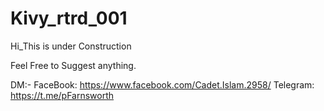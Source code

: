 # Kivy_rtrd_001
Hi_This is under Construction


Feel Free to Suggest anything.

DM:-
FaceBook: https://www.facebook.com/Cadet.Islam.2958/
Telegram: https://t.me/pFarnsworth


